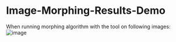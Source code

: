 # Image-Morphing-Results-Demo
When running morphing algorithm with the tool on following images:
![image](https://user-images.githubusercontent.com/74875627/203863541-3622f656-f1a3-4e8d-8cf3-fb9a4a83c9bd.png)
